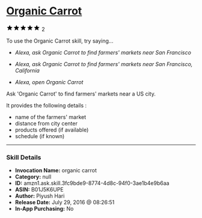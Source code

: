 # [Organic Carrot](http://alexa.amazon.com/#skills/amzn1.ask.skill.3fc9bde9-8774-4d8c-94f0-3ae1b4e9b6aa)
![5 stars](../../images/ic_star_black_18dp_1x.png)![5 stars](../../images/ic_star_black_18dp_1x.png)![5 stars](../../images/ic_star_black_18dp_1x.png)![5 stars](../../images/ic_star_black_18dp_1x.png)![5 stars](../../images/ic_star_black_18dp_1x.png) 2

To use the Organic Carrot skill, try saying...

* *Alexa, ask Organic Carrot to find farmers' markets near San Francisco*

* *Alexa, ask Organic Carrot to find farmers' markets near San Francisco, California*

* *Alexa, open Organic Carrot*

Ask 'Organic Carrot' to find farmers' markets near a US city. 

It provides the following details :
- name of the farmers' market
- distance from city center
- products offered (if available)
- schedule (if known)

***

### Skill Details

* **Invocation Name:** organic carrot
* **Category:** null
* **ID:** amzn1.ask.skill.3fc9bde9-8774-4d8c-94f0-3ae1b4e9b6aa
* **ASIN:** B01J5K6UPE
* **Author:** Piyush Hari
* **Release Date:** July 29, 2016 @ 08:26:51
* **In-App Purchasing:** No
